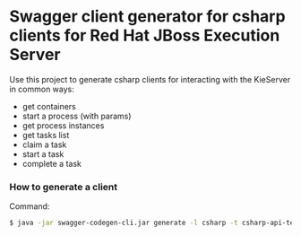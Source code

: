 # Swagger client generator for csharp clients for Red Hat JBoss Execution Server

Use this project to generate csharp clients for interacting with the KieServer in common ways:

* get containers
* start a process (with params)
* get process instances
* get tasks list
* claim a task
* start a task
* complete a task


### How to generate a client 

Command:

```sh
$ java -jar swagger-codegen-cli.jar generate -l csharp -t csharp-api-templates/ -i swagger-manage-tasks.yml -o /location/for/generated/code --api-package Generated.Api.Package.Name --model-package Generated.Model.Package.Name -DpackageName=My.Top.Level.Package.And.Solution.Name
```
